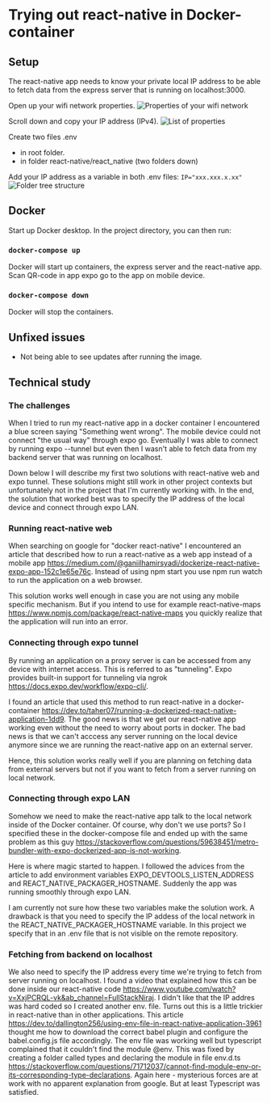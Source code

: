 # Trying out react-native in Docker-container

## Setup

The react-native app needs to know your private local IP address to be able to fetch data from the express server that is running on localhost:3000.

Open up your wifi network properties.
![Properties of your wifi network](/react-native/react_native/assets/2.png)

Scroll down and copy your IP address (IPv4).
![List of properties](/react-native/react_native/assets/3.png)

Create two files .env
- in root folder.
- in folder react-native/react_native (two folders down)

Add your IP address as a variable in both .env files:
`IP="xxx.xxx.x.xx"`
![Folder tree structure](/react-native/react_native/assets/4.png)

## Docker
Start up Docker desktop.
In the project directory, you can then run:

### `docker-compose up`
Docker will start up containers, the express server and the react-native app. Scan QR-code in app expo go to the app on mobile device.

### `docker-compose down`
Docker will stop the containers.

## Unfixed issues
- Not being able to see updates after running the image.

## Technical study

### The challenges
When I tried to run my react-native app in a docker container I encountered a blue screen saying "Something went wrong". The mobile device could not connect "the usual way" through expo go.
Eventually I was able to connect by running expo --tunnel but even then I wasn't able to fetch data from my backend server that was running on localhost.

Down below I will describe my first two solutions with react-native web and expo tunnel. These solutions might still work in other project contexts but unfortunately not in the project that I'm currently working with. In the end, the solution that worked best was to specify the IP address of the local device and connect through expo LAN.

### Running react-native web
When searching on google for "docker react-native" I encountered an article that described how to run a react-native as a web app instead of a mobile app https://medium.com/@ganiilhamirsyadi/dockerize-react-native-expo-app-152c1e65e76c. Instead of using npm start you use npm run watch to run the application on a web browser.

This solution works well enough in case you are not using any mobile specific mechanism. But if you intend to use for example react-native-maps https://www.npmjs.com/package/react-native-maps you quickly realize that the application will run into an error.

### Connecting through expo tunnel
By running an application on a proxy server is can be accessed from any device with internet access. This is referred to as "tunneling". Expo provides built-in support for tunneling via ngrok https://docs.expo.dev/workflow/expo-cli/.

I found an article that used this method to run react-native in a docker-container https://dev.to/taher07/running-a-dockerized-react-native-application-1dd9. The good news is that we get our react-native app working even without the need to worry about ports in docker. The bad news is that we can't acccess any server running on the local device anymore since we are running the react-native app on an external server.

Hence, this solution works really well if you are planning on fetching data from external servers but not if you want to fetch from a server running on local network.

### Connecting through expo LAN
Somehow we need to make the react-native app talk to the local network inside of the Docker container. Of course, why don't we use ports? So I specified these in the docker-compose file and ended up with the same problem as this guy https://stackoverflow.com/questions/59638451/metro-bundler-with-expo-dockerized-app-is-not-working.

Here is where magic started to happen. I followed the advices from the article to add environment variables EXPO_DEVTOOLS_LISTEN_ADDRESS and REACT_NATIVE_PACKAGER_HOSTNAME. Suddenly the app was running smoothly through expo LAN.

I am currently not sure how these two variables make the solution work. A drawback is that you need to specify the IP addess of the local network in the REACT_NATIVE_PACKAGER_HOSTNAME variable. In this project we specify that in an .env file that is not visible on the remote repository.

### Fetching from backend on localhost
We also need to specify the IP address every time we're trying to fetch from server running on localhost. I found a video that explained how this can be done inside our react-native code https://www.youtube.com/watch?v=XxjPCRQL-vk&ab_channel=FullStackNiraj.
I didn't like that the IP addres was hard coded so I created another env. file. Turns out this is a little trickier in react-native than in other applications. This article https://dev.to/dallington256/using-env-file-in-react-native-application-3961 thought me how to download the correct babel plugin and configure the babel.config.js file accordingly.
The env file was working well but typescript complained that it couldn't find the module @env. This was fixed by creating a folder called types and declaring the module in file env.d.ts https://stackoverflow.com/questions/71712037/cannot-find-module-env-or-its-corresponding-type-declarations. Again here - mysterious forces are at work with no apparent explanation from google. But at least Typescript was satisfied.


